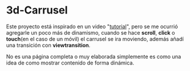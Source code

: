 # 3d-Carrusel

Este proyecto está inspirado en un video "[tutorial](https://www.youtube.com/watch?v=yqaLSlPOUxM)", pero se me ocurrió agregarle un poco más de dinamismo, cuando se hace __scroll__, __click__ o __touch__(en el caso de un móvil) el carrusel se ira moviendo, además añadí una transición con __viewtransition__.

No es una página completa o muy elaborada simplemente es como una idea de como mostrar contenido de forma dinámica.
